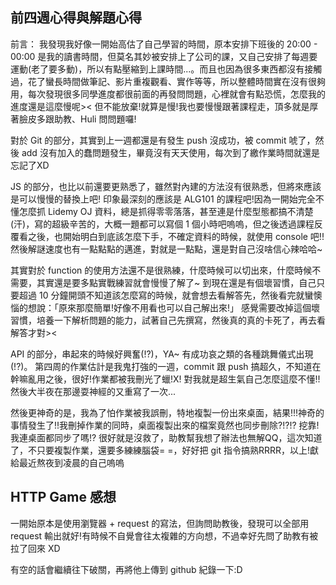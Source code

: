 ## 前四週心得與解題心得
前言：
我發現我好像一開始高估了自己學習的時間，原本安排下班後的 20:00 - 00:00 是我的讀書時間，但莫名其妙被安排上了公司的課，又自己安排了每週要運動(老了要多動)，所以有點壓縮到上課時間...。而且也因為很多東西都沒有接觸過，花了蠻長時間做筆記、影片重複觀看、實作等等，所以整體時間實在沒有很夠用，每次發現很多同學進度都很前面的再發問問題，心裡就會有點恐慌，怎麼我的進度還是這麼慢呢>< 但不能放棄!就算是慢!我也要慢慢跟著課程走，頂多就是厚著臉皮多跟助教、Huli 問問題囉!

對於 Git 的部分，其實到上一週都還是有發生 push 沒成功，被 commit 唬了，然後 add 沒有加入的蠢問題發生，畢竟沒有天天使用，每次到了繳作業時間就還是忘記了XD

JS 的部分，也比以前還要更熟悉了，雖然對內建的方法沒有很熟悉，但將來應該是可以慢慢的替換上吧!
印象最深刻的應該是 ALG101 的課程吧!因為一開始完全不懂怎麼抓 Lidemy OJ 資料，總是抓得零零落落，甚至連是什麼型態都搞不清楚(汗)，寫的超級辛苦的，大概一題都可以寫個 1 個小時吧嗚嗚，但之後透過課程反覆看之後，也開始明白到底該怎麼下手，不確定資料的時候，就使用 console 吧!!然後解謎速度也有一點點點的邁進，對就是一點點，還是對自己沒啥信心辣哈哈~

其實對於 function 的使用方法還不是很熟練，什麼時候可以切出來，什麼時候不需要，其實還是要多點實戰練習就會慢慢了解了~
到現在還是有個壞習慣，自己只要超過 10 分鐘開頭不知道該怎麼寫的時候，就會想去看解答先，然後看完就蠻懊惱的想說：「原來那麼簡單!好像不用看也可以自己解出來!」
感覺需要改掉這個壞習慣，培養一下解析問題的能力，試著自己先撰寫，然後真的真的卡死了，再去看解答才對><

API 的部分，串起來的時候好興奮(!?)，YA~ 有成功哀之類的各種跳舞儀式出現(!?)。
第四周的作業估計是我鬼打強的一週，commit 跟 push 搞超久，不知道在幹嘛亂用之後，很好!作業都被我刪光了蠟!X!
對我就是超生氣自己怎麼這麼不懂!!然後大半夜在那邊耍神經的又重寫了一次...

然後更神奇的是，我為了怕作業被我誤刪，特地複製一份出來桌面，結果!!!神奇的事情發生了!!我刪掉作業的同時，桌面複製出來的檔案竟然也同步刪除?!?!? 挖靠!我連桌面都同步了嗎!? 很好就是沒救了，助教幫我想了辦法也無解QQ，這次知道了，不只要複製作業，還要多練練腦袋= =，好好把 git 指令搞熟RRRR，以上!獻給最近熬夜到凌晨的自己嗚嗚

HTTP Game 感想
---------------
一開始原本是使用瀏覽器 + request 的寫法，但詢問助教後，發現可以全部用 request 輸出就好!有時候不自覺會往太複雜的方向想，不過幸好先問了助教有被拉了回來 XD

有空的話會繼續往下破關，再將他上傳到 github 紀錄一下:D


